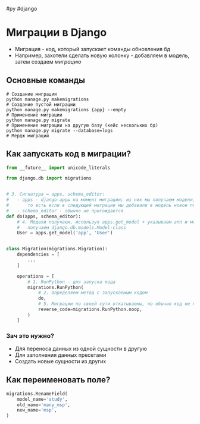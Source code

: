 #py #django

# Миграции в Django

- Миграция - код, который запускает команды обновления бд
- Например, захотели сделать новую колонку - добавляем в модель, затем создаем *миграцию*

## Основные команды

```shell
# Создание миграции
python manage.py makemigrations
# Создание пустой миграции
python manage.py makemigrations {app} --empty
# Применение миграции
python manage.py migrate
# Применение миграции на другую базу (кейс нескольких бд)
python manage.py migrate --database=logs
# Мердж миграций
```

## Как запускать код в миграции?

```python
from __future__ import unicode_literals

from django.db import migrations


# 3. Сигнатура = apps, schema_editor:
#   - apps - django-appы на момент миграции; из них мы получаем модели, актуальные на момент миграции; 
#       то есть если в следующей миграции мы добавили в модель новое поле, то в рамках этой миграции нового поля еще нет
#   - schema_editor - обычно не пригождается
def do(apps, schema_editor):
    # 4. Модели получаем, используя apps.get_model + указываем апп и модель - 
    #   получаем django.db.models.Model-class
    User = apps.get_model('app', 'User')


class Migration(migrations.Migration):
    dependencies = [
        ...
    ]

    operations = [
        # 1. RunPython - для запуска кода
        migrations.RunPython(
            # 2. Определяем метод с запускаемым кодом
            do,
            # 5. Миграции по своей сути откатываемы, но обычно код не нужно откатывать, поэтому используем noop
            reverse_code=migrations.RunPython.noop,
        )
    ]
```

### Зач это нужно?

- Для переноса данных из одной сущности в другую
- Для заполнения данных пресетами
- Создать новые сущности из других

## Как переименовать поле?

```python
migrations.RenameField(
    model_name='study',
    old_name='many_msp',
    new_name='msp',
)
```